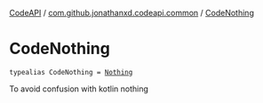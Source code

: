 [CodeAPI](../index.md) / [com.github.jonathanxd.codeapi.common](index.md) / [CodeNothing](.)

# CodeNothing

`typealias CodeNothing = `[`Nothing`](-nothing/index.md)

To avoid confusion with kotlin nothing

